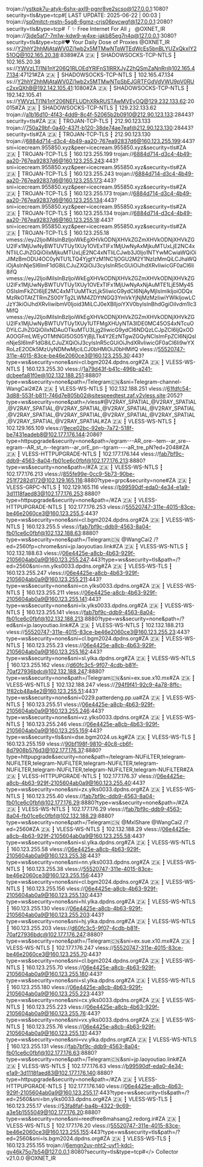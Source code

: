 trojan://ystkpk7u-atyk-6shx-axl9-pgnr8ve2scso@127.0.0.1:1080?security=tls&type=tcp#[ LAST UPDATE: 2025-06-22 | 00:03 ]
trojan://sq0mitct-mstn-5sg8-6gmz-crjs06pycwgf@127.0.0.1:2080?security=tls&type=tcp#「 ✨ Free Internet For All 」 @OXNET_IR
trojan://3jde5af7-7m1w-kdw9-w4xe-jakb85eg7n4q@127.0.0.1:3080?security=tls&type=tcp#❤️ Your Daily Dose of Proxies @OXNET_IR
ss://Y2hhY2hhMjAtaWV0Zi1wb2x5MTMwNTpWTEdWcEs5bnBLYUZxQkxIY251OQ@102.165.20.38:8389#ZA 🇿🇦 ┇ SHADOWSOCKS-TCP-NTLS ┇ 102.165.20.38
ss://YWVzLTI1Ni1nY206Q1RLOEdYRlFnS1lRRXJyZ2hQSmZaNnRr@102.165.47.134:47121#ZA 🇿🇦 ┇ SHADOWSOCKS-TCP-NTLS ┇ 102.165.47.134
ss://Y2hhY2hhMjAtaWV0Zi1wb2x5MTMwNTpSbEJGRTFGdVdVWU9pV0RUc2xxQXhB@192.142.105.41:1080#ZA 🇿🇦 ┇ SHADOWSOCKS-TCP-NTLS ┇ 192.142.105.41
ss://YWVzLTI1Ni1nY206NEFLUDhXRkRUSTAwMVEyOQ@129.232.133.62:20015#ZA 🇿🇦 ┇ SHADOWSOCKS-TCP-NTLS ┇ 129.232.133.62
trojan://a1b16d10-4f43-4dd9-8c4f-52065b2b0910@212.90.123.133:28443?security=tls#ZA 🇿🇦 ┇ TROJAN-TCP-TLS ┇ 212.90.123.133
trojan://750a29bf-0a40-437f-b120-38de74ae7eaf@212.90.123.130:28443?security=tls#ZA 🇿🇦 ┇ TROJAN-TCP-TLS ┇ 212.90.123.130
trojan://6884d714-d3c4-4b49-aa20-767ea92837d6@160.123.255.199:443?sni=icecream.955850.xyz&peer=icecream.955850.xyz&security=tls#ZA 🇿🇦 ┇ TROJAN-TCP-TLS ┇ 160.123.255.199
trojan://6884d714-d3c4-4b49-aa20-767ea92837d6@160.123.255.243:443?sni=icecream.955850.xyz&peer=icecream.955850.xyz&security=tls#ZA 🇿🇦 ┇ TROJAN-TCP-TLS ┇ 160.123.255.243
trojan://6884d714-d3c4-4b49-aa20-767ea92837d6@160.123.255.173:443?sni=icecream.955850.xyz&peer=icecream.955850.xyz&security=tls#ZA 🇿🇦 ┇ TROJAN-TCP-TLS ┇ 160.123.255.173
trojan://6884d714-d3c4-4b49-aa20-767ea92837d6@160.123.255.134:443?sni=icecream.955850.xyz&peer=icecream.955850.xyz&security=tls#ZA 🇿🇦 ┇ TROJAN-TCP-TLS ┇ 160.123.255.134
trojan://6884d714-d3c4-4b49-aa20-767ea92837d6@160.123.255.18:443?sni=icecream.955850.xyz&peer=icecream.955850.xyz&security=tls#ZA 🇿🇦 ┇ TROJAN-TCP-TLS ┇ 160.123.255.18
vmess://eyJ2IjoiMiIsInBzIjoiWkEgXHVkODNjXHVkZGZmXHVkODNjXHVkZGU2IFx1MjUwNyBWTUVTUy1XUy1OVExTIFx1MjUwNyAxMjkuMTUxLjE2NC4xNTIiLCJhZGQiOiIxMjkuMTUxLjE2NC4xNTIiLCJwb3J0Ijo1NTYwMCwiaWQiOiJlMzBmODU4OC0yNTU1LTQ4YjgtYzM1NC1jOGU2M2Y1NzIzMmQiLCJhaWQiOjAsInNjeSI6ImF1dG8iLCJuZXQiOiJ3cyIsInR5cGUiOiJhdXRvIiwicGF0aCI6Ii8ifQ
vmess://eyJ2IjoiMiIsInBzIjoiWkEgXHVkODNjXHVkZGZmXHVkODNjXHVkZGU2IFx1MjUwNyBWTUVTUy1XUy1OVExTIFx1MjUwNyAxNjAuMTE1LjE5My45OSIsImFkZCI6IjE2MC4xMTUuMTkzLjk5IiwicG9ydCI6NjAyMjIsImlkIjoiODQxMzRkOTAtZTRmZS00YTg2LWM4ZDYtNGQ3YmVkYjNjMzMzIiwiYWlkIjowLCJzY3kiOiJhdXRvIiwibmV0Ijoid3MiLCJ0eXBlIjoiYXV0byIsInBhdGgiOiIvdm1lc3MifQ
vmess://eyJ2IjoiMiIsInBzIjoiWkEgXHVkODNjXHVkZGZmXHVkODNjXHVkZGU2IFx1MjUwNyBWTUVTUy1XUy1UTFMgXHUyNTA3IDE0MC45OS4xNTcuODYiLCJhZGQiOiIxNDAuOTkuMTU3Ljg2IiwicG9ydCI6NDQzLCJpZCI6IjQxODA0OGFmLWEyOTMtNGI5OS05YjBjLTk4Y2EzNTgwZGQyNCIsImFpZCI6NjQsInNjeSI6ImF1dG8iLCJuZXQiOiJ3cyIsInR5cGUiOiJhdXRvIiwicGF0aCI6Ii9wYXRoLzE2ODk5MzUyNDMwMjciLCJ0bHMiOiJ0bHMifQ
vless://55520747-311e-4015-83ce-be46e2060ce3@160.123.255.30:443?type=ws&security=none&sni=cl.bgm2024.dpdns.org#ZA 🇿🇦 ┇ VLESS-WS-NTLS ┇ 160.123.255.30
vless://1a79d43f-b41c-496b-a241-dcbeefa81f0e@102.132.188.251:8880?type=ws&security=none&path=/Telegram🇨🇳&sni=Telegram-channel-WangCai2#ZA 🇿🇦 ┇ VLESS-WS-NTLS ┇ 102.132.188.251
vless://61fdfc54-3d88-553f-b811-746d7e805b02@sitespeedtest.zaf.v2vless.site:2052?type=ws&security=none&path=/vless#@V2RAY_SPATIAL,@V2RAY_SPATIAL,@V2RAY_SPATIAL,@V2RAY_SPATIAL,@V2RAY_SPATIAL,@V2RAY_SPATIAL,@V2RAY_SPATIAL,@V2RAY_SPATIAL,@V2RAY_SPATIAL,@V2RAY_SPATIAL,@V2RAY_SPATIAL,@V2RAY_SPATIAL#ZA 🇿🇦 ┇ VLESS-WS-NTLS ┇ 102.129.165.109
vless://9ece02bc-92eb-7a72-518f-be7431eadeb8@102.177.176.144:2086?type=httpupgrade&security=none&path=/egram---AR_ore--tem--ar_sre--egram--AR_st_n--tegram--ar_orE_pn--tgram----aR_tre_pN?ed=2048#ZA 🇿🇦 ┇ VLESS-HTTPUPGRADE-NTLS ┇ 102.177.176.144
vless://fab7bf9c-ddb9-4563-8a04-fb01ce6c0fbf@102.177.176.213:8880?type=ws&security=none&path=/#ZA 🇿🇦 ┇ VLESS-WS-NTLS ┇ 102.177.176.213
vless://855fe99e-0cc9-5b73-90be-251f7282d172@102.129.165.116:8880?type=grpc&security=none#ZA 🇿🇦 ┇ VLESS-GRPC-NTLS ┇ 102.129.165.116
vless://b99590df-eda0-4e34-e1a9-3d1118faed83@102.177.176.253:8880?type=httpupgrade&security=none&path=/#ZA 🇿🇦 ┇ VLESS-HTTPUPGRADE-NTLS ┇ 102.177.176.253
vless://55520747-311e-4015-83ce-be46e2060ce3@160.123.255.5:443?type=ws&security=none&sni=cl.bgm2024.dpdns.org#ZA 🇿🇦 ┇ VLESS-WS-NTLS ┇ 160.123.255.5
vless://fab7bf9c-ddb9-4563-8a04-fb01ce6c0fbf@102.132.188.63:8880?type=ws&security=none&path=/Telegram🇨🇳 @WangCai2 /?ed=2560fp=chrome&sni=jp.laoyoutiao.link#ZA 🇿🇦 ┇ VLESS-WS-NTLS ┇ 102.132.188.63
vless://06e4425e-a8cb-4b63-929f-2105604ab0a9@160.123.255.247:443?type=ws&security=tls&path=/?ed=2560&sni=nn.ylks0033.dpdns.org#ZA 🇿🇦 ┇ VLESS-WS-TLS ┇ 160.123.255.247
vless://06e4425e-a8cb-4b63-929f-2105604ab0a9@160.123.255.211:443?type=ws&security=none&sni=cn.ylks0033.dpdns.org#ZA 🇿🇦 ┇ VLESS-WS-NTLS ┇ 160.123.255.211
vless://06e4425e-a8cb-4b63-929f-2105604ab0a9@160.123.255.141:443?type=ws&security=none&sni=lx.ylks0033.dpdns.org#ZA 🇿🇦 ┇ VLESS-WS-NTLS ┇ 160.123.255.141
vless://fab7bf9c-ddb9-4563-8a04-fb01ce6c0fbf@102.132.188.213:8880?type=ws&security=none&path=/?ed&sni=jp.laoyoutiao.link#ZA 🇿🇦 ┇ VLESS-WS-NTLS ┇ 102.132.188.213
vless://55520747-311e-4015-83ce-be46e2060ce3@160.123.255.23:443?type=ws&security=none&sni=cl.bgm2024.dpdns.org#ZA 🇿🇦 ┇ VLESS-WS-NTLS ┇ 160.123.255.23
vless://06e4425e-a8cb-4b63-929f-2105604ab0a9@160.123.255.162:443?type=ws&security=none&sni=sl.ylka.dpdns.org#ZA 🇿🇦 ┇ VLESS-WS-NTLS ┇ 160.123.255.162
vless://d60fc3c5-9f07-4cdb-b81f-70af27936bdc@102.132.188.247:8880?type=ws&security=none&path=/Telegram🇨🇳&sni=ex.sue.x10.mx#ZA 🇿🇦 ┇ VLESS-WS-NTLS ┇ 102.132.188.247
vless://794f9f41-92c9-4a78-8ffc-1f82cb48a4e2@160.123.255.51:443?type=ws&security=none&sni=0229.patterdeng.pp.ua#ZA 🇿🇦 ┇ VLESS-WS-NTLS ┇ 160.123.255.51
vless://06e4425e-a8cb-4b63-929f-2105604ab0a9@160.123.255.246:443?type=ws&security=none&sni=vz.ylks0033.dpdns.org#ZA 🇿🇦 ┇ VLESS-WS-NTLS ┇ 160.123.255.246
vless://06e4425e-a8cb-4b63-929f-2105604ab0a9@160.123.255.159:443?type=ws&security=tls&sni=dse.bgm2024.us.kg#ZA 🇿🇦 ┇ VLESS-WS-TLS ┇ 160.123.255.159
vless://90bf198f-9810-40c8-cb6f-8d7908b576d3@102.177.176.37:8880?type=httpupgrade&security=none&path=/telegram-NUFiLTER,telegram-NUFiLTER,telegram-NUFiLTER,telegram-NUFiLTER,telegram-NUFiLTER,telegram-NUFiLTER,telegram-NUFiLTER,telegram-NUFiLTER#ZA 🇿🇦 ┇ VLESS-HTTPUPGRADE-NTLS ┇ 102.177.176.37
vless://06e4425e-a8cb-4b63-929f-2105604ab0a9@160.123.255.40:443?type=ws&security=none&sni=zx.ylks0033.dpdns.org#ZA 🇿🇦 ┇ VLESS-WS-NTLS ┇ 160.123.255.40
vless://fab7bf9c-ddb9-4563-8a04-fb01ce6c0fbf@102.177.176.29:8880?type=ws&security=none&path=/#ZA 🇿🇦 ┇ VLESS-WS-NTLS ┇ 102.177.176.29
vless://fab7bf9c-ddb9-4563-8a04-fb01ce6c0fbf@102.132.188.29:8880?type=ws&security=none&path=/Telegram🇨🇳 @MxlShare @WangCai2 /?ed=2560#ZA 🇿🇦 ┇ VLESS-WS-NTLS ┇ 102.132.188.29
vless://06e4425e-a8cb-4b63-929f-2105604ab0a9@160.123.255.58:443?type=ws&security=none&sni=sl.ylka.dpdns.org#ZA 🇿🇦 ┇ VLESS-WS-NTLS ┇ 160.123.255.58
vless://06e4425e-a8cb-4b63-929f-2105604ab0a9@160.123.255.38:443?type=ws&security=none&sni=nn.ylks0033.dpdns.org#ZA 🇿🇦 ┇ VLESS-WS-NTLS ┇ 160.123.255.38
vless://55520747-311e-4015-83ce-be46e2060ce3@160.123.255.156:443?type=ws&security=none&sni=cl.bgm2024.dpdns.org#ZA 🇿🇦 ┇ VLESS-WS-NTLS ┇ 160.123.255.156
vless://06e4425e-a8cb-4b63-929f-2105604ab0a9@160.123.255.130:443?type=ws&security=none&sni=hl.ylka.dpdns.org#ZA 🇿🇦 ┇ VLESS-WS-NTLS ┇ 160.123.255.130
vless://06e4425e-a8cb-4b63-929f-2105604ab0a9@160.123.255.203:443?type=ws&security=none&sni=hj.ylka.dpdns.org#ZA 🇿🇦 ┇ VLESS-WS-NTLS ┇ 160.123.255.203
vless://d60fc3c5-9f07-4cdb-b81f-70af27936bdc@102.177.176.247:8880?type=ws&security=none&path=/Telegram🇨🇳&sni=ex.sue.x10.mx#ZA 🇿🇦 ┇ VLESS-WS-NTLS ┇ 102.177.176.247
vless://55520747-311e-4015-83ce-be46e2060ce3@160.123.255.70:443?type=ws&security=none&sni=cl.bgm2024.dpdns.org#ZA 🇿🇦 ┇ VLESS-WS-NTLS ┇ 160.123.255.70
vless://06e4425e-a8cb-4b63-929f-2105604ab0a9@160.123.255.180:443?type=ws&security=none&sni=sl.ylka.dpdns.org#ZA 🇿🇦 ┇ VLESS-WS-NTLS ┇ 160.123.255.180
vless://06e4425e-a8cb-4b63-929f-2105604ab0a9@160.123.255.223:443?type=ws&security=none&sni=cx.ylks0033.dpdns.org#ZA 🇿🇦 ┇ VLESS-WS-NTLS ┇ 160.123.255.223
vless://06e4425e-a8cb-4b63-929f-2105604ab0a9@160.123.255.76:443?type=ws&security=none&sni=vx.ylks0033.dpdns.org#ZA 🇿🇦 ┇ VLESS-WS-NTLS ┇ 160.123.255.76
vless://06e4425e-a8cb-4b63-929f-2105604ab0a9@160.123.255.131:443?type=ws&security=none&sni=vv.ylka.dpdns.org#ZA 🇿🇦 ┇ VLESS-WS-NTLS ┇ 160.123.255.131
vless://fab7bf9c-ddb9-4563-8a04-fb01ce6c0fbf@102.177.176.63:8880?type=ws&security=none&path=/Telegram🇨🇳&sni=jp.laoyoutiao.link#ZA 🇿🇦 ┇ VLESS-WS-NTLS ┇ 102.177.176.63
vless://b99590df-eda0-4e34-e1a9-3d1118faed83@102.177.176.140:8880?type=httpupgrade&security=none&path=/#ZA 🇿🇦 ┇ VLESS-HTTPUPGRADE-NTLS ┇ 102.177.176.140
vless://06e4425e-a8cb-4b63-929f-2105604ab0a9@160.123.255.17:443?type=ws&security=tls&path=/?ed=2560&sni=bn.ylks0033.dpdns.org#ZA 🇿🇦 ┇ VLESS-WS-TLS ┇ 160.123.255.17
vless://53fa8faf-ba4b-4322-9c69-a3e5b1555049@102.177.176.20:8880?type=ws&security=none&sni=reedfree8mahsang2.redorg.ir#ZA 🇿🇦 ┇ VLESS-WS-NTLS ┇ 102.177.176.20
vless://55520747-311e-4015-83ce-be46e2060ce3@160.123.255.155:443?type=ws&security=tls&path=/?ed=2560&sni=ls.bgm2024.dpdns.org#ZA 🇿🇦 ┇ VLESS-WS-TLS ┇ 160.123.255.155
trojan://6emgn2uv-nht2-uyf1-kdcl-gv46k75o7b54@127.0.0.1:8080?security=tls&type=tcp#</> Collector v21.0.0 @OXNET_IR